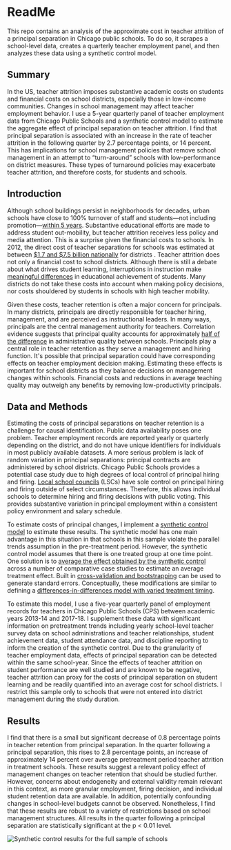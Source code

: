 # ReadMe
This repo contains an analysis of the approximate cost in teacher attrition of a principal separation in Chicago public schools. To do so, it scrapes a school-level data, creates a quarterly teacher employment panel, and then analyzes these data using a synthetic control model.

## Summary
In the US, teacher attrition imposes substantive academic costs on students and financial costs on school districts, especially those in low-income communities. Changes in school management may affect teacher employment behavior. I use a 5-year quarterly panel of teacher employment data from Chicago Public Schools and a synthetic control model to estimate the aggregate effect of principal separation on teacher attrition. I find that principal separation is associated with an increase in the rate of teacher attrition in the following quarter by 2.7 percentage points, or 14 percent. This has implications for school management policies that remove school management in an attempt to “turn-around” schools with low-performance on district measures. These types of turnaround policies may exacerbate teacher attrition, and therefore costs, for students and schools.

## Introduction 
Although school buildings persist in neighborhoods for decades, urban schools have close to 100% turnover of staff and students—not including promotion—[within 5 years](https://consortium-pub.uchicago.edu/sites/default/files/2018-10/CCSR_Teacher_Mobility.pdf). Substantive educational efforts are made to address student out-mobility, but teacher attrition receives less policy and media attention. This is a surprise given the financial costs to schools. In 2012, the direct cost of teacher separations for schools was estimated at between [$1.7 and $7.5 billion nationally]( https://www.jstor.org/stable/23353969) for districts . Teacher attrition does not only a financial cost to school districts. Although there is still a debate about what drives student learning, interruptions in instruction make [meaningful differences](https://hanushek.stanford.edu/sites/default/files/publications/Hanushek%202006%20HbEEdu%202.pdf) in educational achievement of students. Many districts do not take these costs into account when making policy decisions, nor costs shouldered by students in schools with high teacher mobility.

Given these costs, teacher retention is often a major concern for principals. In many districts, principals are directly responsible for teacher hiring, management, and are perceived as instructional leaders. In many ways, principals are the central management authority for teachers. Correlation evidence suggests that principal quality accounts for approximately [half of the difference](https://www.nber.org/papers/w20667) in administrative quality between schools. Principals play a central role in teacher retention as they serve a management and hiring function. It's possible that principal separation could have corresponding effects on teacher employment decision making. Estimating these effects is important for school districts as they balance decisions on management changes within schools. Financial costs and reductions in average teaching quality may outweigh any benefits by removing low-productivity principals.

## Data and Methods
Estimating the costs of principal separations on teacher retention is a challenge for causal identification. Public data availability poses one problem. Teacher employment records are reported yearly or quarterly depending on the district, and do not have unique identifiers for individuals in most publicly available datasets. A more serious problem is lack of random variation in principal separations: principal contracts are administered by school districts. Chicago Public Schools provides a potential case study due to high degrees of local control of principal hiring and firing. [Local school councils]( https://cps.edu/lscrelations/Pages/LSC_aboutlscs.aspx) (LSCs) have sole control on principal hiring and firing outside of select circumstances. Therefore, this allows individual schools to determine hiring and firing decisions with public voting. This provides substantive variation in principal employment within a consistent policy environment and salary schedule. 

To estimate costs of principal changes, I implement a [synthetic control model]( https://www.aeaweb.org/articles?id=10.1257/000282803321455188) to estimate these results. The synthetic model has one main advantage in this situation in that schools in this sample violate the parallel trends assumption in the pre-treatment period. However, the synthetic control model assumes that there is one treated group at one time point. One solution is to [average the effect obtained by the synthetic control]( https://www.mitpressjournals.org/doi/pdf/10.1162/REST_a_00413) across a number of comparative case studies to estimate an average treatment effect. Built in [cross-validation and bootstrapping](https://www.cambridge.org/core/journals/political-analysis/article/generalized-synthetic-control-method-causal-inference-with-interactive-fixed-effects-models/B63A8BD7C239DD4141C67DA10CD0E4F3) can be used to generate standard errors. Conceptually, these modifications are similar to defining a [differences-in-differences model with varied treatment timing](https://www.nber.org/papers/w25018). 

To estimate this model, I use a five-year quarterly panel of employment records for teachers in Chicago Public Schools (CPS) between academic years 2013-14 and 2017-18. I supplement these data with significant information on pretreatment trends including yearly school-level teacher survey data on school administrations and teacher relationships, student achievement data, student attendance data, and discipline reporting to inform the creation of the synthetic control. Due to the granularity of teacher employment data, effects of principal separation can be detected within the same school-year. Since the effects of teacher attrition on student performance are well studied and are known to be negative, teacher attrition can proxy for the costs of principal separation on student learning and be readily quantified into an average cost for school districts. I restrict this sample only to schools that were not entered into district management during the study duration.

## Results
I find that there is a small but significant decrease of 0.8 percentage points in teacher retention from principal separation. In the quarter following a principal separation, this rises to 2.8 percentage points, an increase of approximately 14 percent over average pretreatment period teacher attrition in treatment schools. These results suggest a relevant policy effect of management changes on teacher retention that should be studied further. However, concerns about endogeneity and external validity remain relevant in this context, as more granular employment, firing decision, and individual student retention data are available. In addition, potentially confounding changes in school-level budgets cannot be observed. Nonetheless, I find that these results are robust to a variety of restrictions based on school management structures. All results in the quarter following a principal separation are statistically significant at the p < 0.01 level.

![Synthetic control results for the full sample of schools](fixraw/08_figures/sc_noaoi_all.png)
